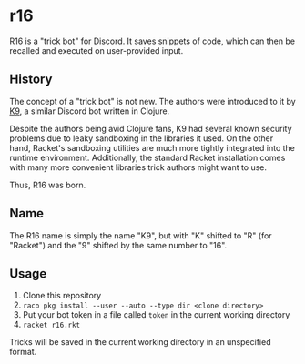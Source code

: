 # r16

R16 is a "trick bot" for Discord. It saves snippets of code, which can then be recalled and executed on user-provided input.

## History

The concept of a "trick bot" is not new. The authors were introduced to it by [K9](https://github.com/tterrag1098/K9),
a similar Discord bot written in Clojure.

Despite the authors being avid Clojure fans, K9 had several known security problems due to leaky sandboxing in the libraries
it used. On the other hand, Racket's sandboxing utilities are much more tightly integrated into the runtime environment.
Additionally, the standard Racket installation comes with many more convenient libraries trick authors might want to use.

Thus, R16 was born.

## Name
The R16 name is simply the name "K9", but with "K" shifted to "R" (for "Racket") and the "9" shifted by the same
number to "16".

## Usage
1. Clone this repository
2. `raco pkg install --user --auto --type dir <clone directory>`
3. Put your bot token in a file called `token` in the current working directory
4. `racket r16.rkt`

Tricks will be saved in the current working directory in an unspecified format.
